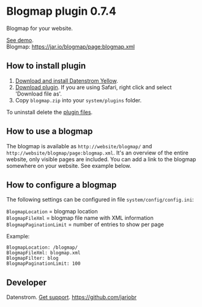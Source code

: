 Blogmap plugin 0.7.4
====================
Blogmap for your website.

[See demo](https://jar.io/blogmap/).   
Blogmap: https://jar.io/blogmap/page:blogmap.xml

## How to install plugin

1. [Download and install Datenstrom Yellow](https://github.com/datenstrom/yellow/).
2. [Download plugin](https://github.com/datenstrom/yellow-plugins/raw/master/zip/blogmap.zip). If you are using Safari, right click and select 'Download file as'.
3. Copy `blogmap.zip` into your `system/plugins` folder.

To uninstall delete the [plugin files](update.ini).

## How to use a blogmap

The blogmap is available as `http://website/blogmap/` and `http://website/blogmap/page:blogmap.xml`. It's an overview of the entire website, only visible pages are included. You can add a link to the blogmap somewhere on your website. See example below.

## How to configure a blogmap

The following settings can be configured in file `system/config/config.ini`:

`BlogmapLocation` = blogmap location  
`BlogmapFileXml` = blogmap file name with XML information  
`BlogmapPaginationLimit` = number of entries to show per page 

Example:

```
BlogmapLocation: /blogmap/   
BlogmapFileXml: blogmap.xml   
BlogmapFilter: blog     
BlogmapPaginationLimit: 100    
```

## Developer

Datenstrom. [Get support](https://developers.datenstrom.se/help/support).
https://github.com/jariobr
